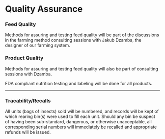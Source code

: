 # Quality Assurance

### Feed Quality
Methods for assuring and testing feed quality will be part of the discussions in the farming method consulting sessions with Jakub Dzamba, the designer of our farming system.

### Product Quality
Methods for assuring and testing feed quality will also be part of consulting sessions with Dzamba.

FDA compliant nutrition testing and labeling will be done for all products.



---

### Tracability/Recalls
All units (bags of insects) sold will be numbered, and records will be kept of which rearing bin(s) were used to fill each unit. Should any bin be suspect of having been sub-standard, dangerous, or otherwise unacceptable, all corresponding serial numbers will immediately be recalled and appropriate refunds will be issued.


